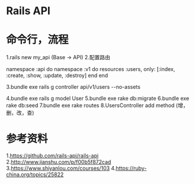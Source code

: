 # Rails API


# 命令行，流程
1.rails new my_api
(Base -> API)
2.配置路由

namespace :api do
namespace :v1 do
resources :users, only: [:index, :create, :show, :update, :destroy]
end
end

3.bundle exe rails g controller api/v1/users --no-assets

4.bundle exe rails g model User
5.bundle exe rake db:migrate
6.bundle exe rake db:seed
7.bundle exe rake routes
8.UsersController add method
(增，删，改，查)


# 参考资料
1.https://github.com/rails-api/rails-api
2.http://www.jianshu.com/p/f00b5f872cad
3.https://www.shiyanlou.com/courses/103
4.https://ruby-china.org/topics/25822